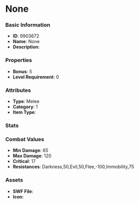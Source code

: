 # None



### Basic Information

- **ID**: 9903672
- **Name**: None
- **Description**: 

### Properties

- **Bonus**: 5
- **Level Requirement**: 0

### Attributes

- **Type**: Melee
- **Category**: 1
- **Item Type**: 

### Stats


### Combat Values

- **Min Damage**: 65
- **Max Damage**: 120
- **Critical**: 17
- **Resistances**: Darkness,50,Evil,50,Flee,-100,Immobility,75

### Assets

- **SWF File**: 
- **Icon**: 

